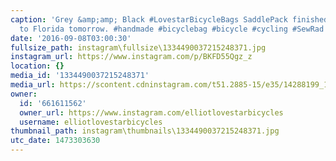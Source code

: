 ```yaml
---
caption: 'Grey &amp;amp; Black #LovestarBicycleBags SaddlePack finished up and headed
  to Florida tomorrow. #handmade #bicyclebag #bicycle #cycling #SewRad'
date: '2016-09-08T03:00:30'
fullsize_path: instagram\fullsize\1334490037215248371.jpg
instagram_url: https://www.instagram.com/p/BKFD55Qgz_z
location: {}
media_id: '1334490037215248371'
media_url: https://scontent.cdninstagram.com/t51.2885-15/e35/14288199_1073750246035864_2125021692_n.jpg?ig_cache_key=MTMzNDQ5MDAzNzIxNTI0ODM3MQ%3D%3D.2
owner:
  id: '661611562'
  owner_url: https://www.instagram.com/elliotlovestarbicycles
  username: elliotlovestarbicycles
thumbnail_path: instagram\thumbnails\1334490037215248371.jpg
utc_date: 1473303630
---
```

